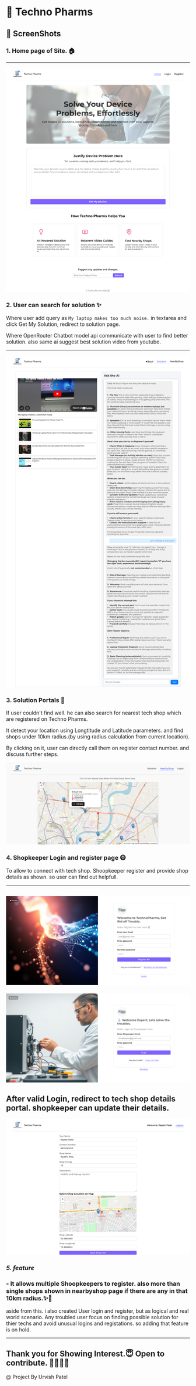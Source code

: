 # 🧰 Techno Pharms
## **📸 ScreenShots**
### **1. Home page of Site. 🏠**
---
![alt text](./ScreenShots/localhost_TechnoPharms_.png)

### **2. User can search for solution ✨**
Where user add query as `My laptop makes too much noise.` in textarea and click Get My Solution, redirect to solution page.

Where OpenRouter Chatbot model api communicate with user to find better solution. also same ai suggest best solution video from youtube.

---
![alt text](./ScreenShots/localhost_TechnoPharms_solution.html.png)

### **3. Solution Portals 📍**
If user couldn't find well. he can also search for nearest tech shop which are registered on Techno Pharms.

It detect your location using Longtitude and Latitude parameters. and find shops under 10km radius.(by using radius calculation from current location).

By clicking on it, user can directly call them on register contact number. and discuss further steps.

![alt text](./ScreenShots/localhost_TechnoPharms_nearbyshop.html.png)
### **4. Shopkeeper Login and register page 😷**
To allow to connect with tech shop. Shoopkeeper register and provide shop details as shown. so user can find out helpfull.

---
![alt text](./ScreenShots/localhost_TechnoPharms_register.html.png)
---
![alt text](./ScreenShots/localhost_TechnoPharms_login.html.png)

After valid Login, redirect to tech shop details portal. shopkeeper can update their details.
---
![alt text](./ScreenShots/localhost_TechnoPharms_scripts_dashboard.php.png)

### *5. feature*
### - It allows multiple Shoopkeepers to register. also more than single shops shown in nearbyshop page if there are any in that 10km radius.✨🏪

aside from this. i also created User login and register, but as logical and real world scenario. Any troubled user focus on finding possible solution for thier techs and avoid unusual logins and registations. so adding that feature is on hold.

---
Thank you for Showing Interest.😇
Open to contribute. 🫱🏻‍🫲🏻
---

@ Project By Urvish Patel